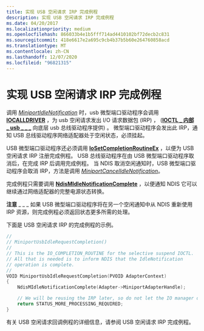 ```yaml
---
title: 实现 USB 空闲请求 IRP 完成例程
description: 实现 USB 空闲请求 IRP 完成例程
ms.date: 04/20/2017
ms.localizationpriority: medium
ms.openlocfilehash: 866033b4e1b5fff714ad4410102bf72decb2c831
ms.sourcegitcommit: 418e6617e2a695c9cb4b37b5b60e264760858acd
ms.translationtype: MT
ms.contentlocale: zh-CN
ms.lasthandoff: 12/07/2020
ms.locfileid: "96821315"
---
```

# <a name="implementing-a-usb-idle-request-irp-completion-routine"></a>实现 USB 空闲请求 IRP 完成例程


调用 [*MiniportIdleNotification*](/windows-hardware/drivers/ddi/ndis/nc-ndis-miniport_idle_notification) 时，usb 微型端口驱动程序会调用 [**IOCALLDRIVER**](/windows-hardware/drivers/ddi/wdm/nf-wdm-iocalldriver) ，为 usb 空闲请求发出 I/O 请求数据包 (IRP) ， ([**IOCTL \_ 内部 \_ usb \_ \_ \_**](/windows-hardware/drivers/ddi/usbioctl/ni-usbioctl-ioctl_internal_usb_submit_idle_notification) 向底层 usb 总线驱动程序提供) 。 微型端口驱动程序会发出此 IRP，通知 USB 总线驱动程序网络适配器处于空闲状态，必须挂起。

USB 微型端口驱动程序还必须调用 [**IoSetCompletionRoutineEx**](/windows-hardware/drivers/ddi/wdm/nf-wdm-iosetcompletionroutineex) ，以便为 USB 空闲请求 IRP 注册完成例程。 USB 总线驱动程序在由 USB 微型端口驱动程序取消后，在完成 IRP 后调用完成例程。 当 NDIS 取消空闲通知时，USB 微型端口驱动程序会取消 IRP，方法是调用 [*MiniportCancelIdleNotification*](/windows-hardware/drivers/ddi/ndis/nc-ndis-miniport_cancel_idle_notification)。

完成例程只需要调用 [**NdisMIdleNotificationComplete**](/windows-hardware/drivers/ddi/ndis/nf-ndis-ndismidlenotificationconfirm) ，以便通知 NDIS 它可以继续通过网络适配器的完整电源状态转换。

**注意** \_ \_ \_ 如果 USB 微型端口驱动程序将在另一个空闲通知中从 NDIS 重新使用 IRP 资源，则完成例程必须返回状态更多所需的处理。

 

下面是 USB 空闲请求 IRP 的完成例程的示例。

```C++
//
// MiniportUsbIdleRequestCompletion()
//
// This is the IO_COMPLETION_ROUTINE for the selective suspend IOCTL.
// All that is needed is to inform NDIS that the IdleNotification
// operation is complete.
//
VOID MiniportUsbIdleRequestCompletion(PVOID AdapterContext)
{
    NdisMIdleNotificationComplete(Adapter->MiniportAdapterHandle);

    // We will be reusing the IRP later, so do not let the IO manager delete it.
    return STATUS_MORE_PROCESSING_REQUIRED;
}
```

有关 USB 空闲请求回调例程的详细信息，请参阅 USB 空闲请求 IRP 完成例程。

 

